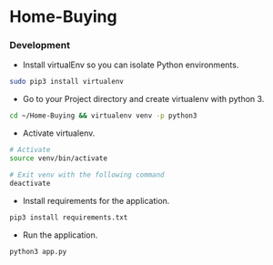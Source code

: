 # Home-Buying

### Development

- Install virtualEnv so you can isolate Python environments.
```bash
sudo pip3 install virtualenv
```

- Go to your Project directory and create virtualenv with python 3.
```bash
cd ~/Home-Buying && virtualenv venv -p python3
```

- Activate virtualenv.
```bash
# Activate
source venv/bin/activate

# Exit venv with the following command
deactivate
```

- Install requirements for the application.
```bash
pip3 install requirements.txt
```

- Run the application.
```bash
python3 app.py
```
